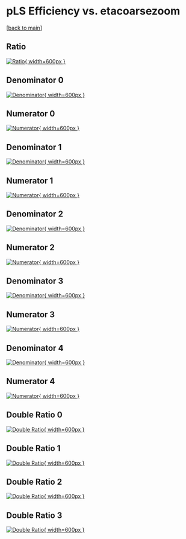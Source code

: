 # pLS Efficiency vs. etacoarsezoom

[[back to main](./)]



## Ratio

[![Ratio](../mtv/var/pLS_vtr_321_0_eff_etacoarsezoom.png){ width=600px }](../mtv/var/pLS_vtr_321_0_eff_etacoarsezoom.pdf)

## Denominator 0

[![Denominator](../mtv/den/pLS_vtr_321_0_eff_etacoarsezoom_den0.png){ width=600px }](../mtv/den/pLS_vtr_321_0_eff_etacoarsezoom_den0.pdf)

## Numerator 0

[![Numerator](../mtv/num/pLS_vtr_321_0_eff_etacoarsezoom_num0.png){ width=600px }](../mtv/num/pLS_vtr_321_0_eff_etacoarsezoom_num0.pdf)

## Denominator 1

[![Denominator](../mtv/den/pLS_vtr_321_0_eff_etacoarsezoom_den1.png){ width=600px }](../mtv/den/pLS_vtr_321_0_eff_etacoarsezoom_den1.pdf)

## Numerator 1

[![Numerator](../mtv/num/pLS_vtr_321_0_eff_etacoarsezoom_num1.png){ width=600px }](../mtv/num/pLS_vtr_321_0_eff_etacoarsezoom_num1.pdf)

## Denominator 2

[![Denominator](../mtv/den/pLS_vtr_321_0_eff_etacoarsezoom_den2.png){ width=600px }](../mtv/den/pLS_vtr_321_0_eff_etacoarsezoom_den2.pdf)

## Numerator 2

[![Numerator](../mtv/num/pLS_vtr_321_0_eff_etacoarsezoom_num2.png){ width=600px }](../mtv/num/pLS_vtr_321_0_eff_etacoarsezoom_num2.pdf)

## Denominator 3

[![Denominator](../mtv/den/pLS_vtr_321_0_eff_etacoarsezoom_den3.png){ width=600px }](../mtv/den/pLS_vtr_321_0_eff_etacoarsezoom_den3.pdf)

## Numerator 3

[![Numerator](../mtv/num/pLS_vtr_321_0_eff_etacoarsezoom_num3.png){ width=600px }](../mtv/num/pLS_vtr_321_0_eff_etacoarsezoom_num3.pdf)

## Denominator 4

[![Denominator](../mtv/den/pLS_vtr_321_0_eff_etacoarsezoom_den4.png){ width=600px }](../mtv/den/pLS_vtr_321_0_eff_etacoarsezoom_den4.pdf)

## Numerator 4

[![Numerator](../mtv/num/pLS_vtr_321_0_eff_etacoarsezoom_num4.png){ width=600px }](../mtv/num/pLS_vtr_321_0_eff_etacoarsezoom_num4.pdf)

## Double Ratio 0

[![Double Ratio](../mtv/ratio/pLS_vtr_321_0_eff_etacoarsezoom_ratio0.png){ width=600px }](../mtv/ratio/pLS_vtr_321_0_eff_etacoarsezoom_ratio0.pdf)

## Double Ratio 1

[![Double Ratio](../mtv/ratio/pLS_vtr_321_0_eff_etacoarsezoom_ratio1.png){ width=600px }](../mtv/ratio/pLS_vtr_321_0_eff_etacoarsezoom_ratio1.pdf)

## Double Ratio 2

[![Double Ratio](../mtv/ratio/pLS_vtr_321_0_eff_etacoarsezoom_ratio2.png){ width=600px }](../mtv/ratio/pLS_vtr_321_0_eff_etacoarsezoom_ratio2.pdf)

## Double Ratio 3

[![Double Ratio](../mtv/ratio/pLS_vtr_321_0_eff_etacoarsezoom_ratio3.png){ width=600px }](../mtv/ratio/pLS_vtr_321_0_eff_etacoarsezoom_ratio3.pdf)

